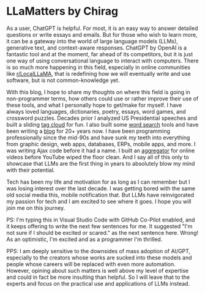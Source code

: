 # LLaMatters by Chirag

As a user, ChatGPT is helpful. For most, it is an easy way to answer detailed questions or write essays and emails. But for those who wish to learn more, it can be a gateway into the world of large language models (LLMs), generative text, and context-aware responses. ChatGPT by OpenAI is a fantastic tool and at the moment, far ahead of its competitors, but it is just one way of using conversational language to interact with computers. There is so much more happening in this field, especially in online communities like [r/LocalLLaMA](https://www.reddit.com/r/LocalLLaMA), that is redefining how we will eventually write and use software, but is not common-knowledge yet.

With this blog, I hope to share my thoughts on where this field is going in non-programmer terms, how others could use or rather improve their use of these tools, and what I personally hope to get/make for myself. I have always loved languages, dictionaries, poetry, essays, word games, and crossword puzzles. Decades prior I analyzed US Presidential speeches and built a sliding [tag cloud](https://chir.ag/projects/preztags) for fun. I also built some [word search](https://chir.ag/projects/tip-of-my-tongue) tools and have been writing a [blog](https://chir.ag) for 20+ years now. I have been programming professionally since the mid-90s and have sunk my teeth into everything from graphic design, web apps, databases, ERPs, mobile apps, and more. I was writing Ajax code before it had a name. I built an [aggregator](https://techcrunch.com/2007/06/12/chimetv-a-prettier-way-to-watch-youtube/) for online videos before YouTube wiped the floor clean. And I say all of this only to showcase that LLMs are the first thing in years to absolutely blow my mind with their potential.

Tech has been my life and motivation for as long as I can remember but I was losing interest over the last decade. I was getting bored with the same old social media this, mobile notification that. But LLMs have reinvigorated my passion for tech and I am excited to see where it goes. I hope you will join me on this journey.

PS: I'm typing this in Visual Studio Code with GitHub Co-Pilot enabled, and it keeps offering to write the next few sentences for me. It suggested "I'm not sure if I should be excited or scared." as the next sentence here. Wrong! As an optimistic, I'm excited and as a programmer I'm thrilled.

PPS: I am deeply sensitive to the downsides of mass adoption of AI/GPT, especially to the creators whose works are sucked into these models and people whose careers will be replaced with even more automation. However, opining about such matters is well above my level of expertise and could in fact be more insulting than helpful. So I will leave that to the experts and focus on the practical use and applications of LLMs instead.
